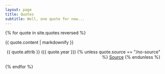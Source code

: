 ```yaml
---
layout: page
title: Quotes
subtitle: Well, one quote for now...
---
```


{% for quote in site.quotes reversed %}
  <p>{{ quote.content | markdownify }}
  <div align="right">
  {{ quote.attrib }} ({{ quote.year }}) 
  {% unless quote.source == "/no-source" %}
  <a href="{{ quote.source }}">Source</a>
  {% endunless %}
  </div>
  </p>
{% endfor %}
 
